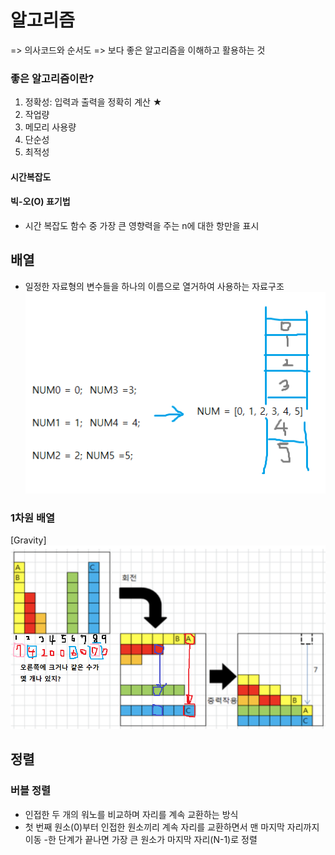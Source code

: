 # 알고리즘
=> 의사코드와 순서도
=> 보다 좋은 알고리즘을 이해하고 활용하는 것

### 좋은 알고리즘이란?
1. 정확성: 입력과 출력을 정확히 계산 ★
2. 작업량
3. 메모리 사용량
4. 단순성
5. 최적성

#### 시간복잡도
#### 빅-오(O) 표기법 
- 시간 복잡도 함수 중 가장 큰 영향력을 주는 n에 대한 항만을 표시

## 배열 
- 일정한 자료형의 변수들을 하나의 이름으로 열거하여 사용하는 자료구조
![Alt text](image.png)
### 1차원 배열
[Gravity]
![Alt text](image-1.png)

## 정렬
### 버블 정렬
- 인접한 두 개의 워노를 비교하며 자리를 계속 교환하는 방식
- 첫 번째 원소(0)부터 인접한 원소끼리 계속 자리를 교환하면서 맨 마지막 자리까지 이동
-한 단계가 끝나면 가장 큰 원소가 마지막 자리(N-1)로 정렬